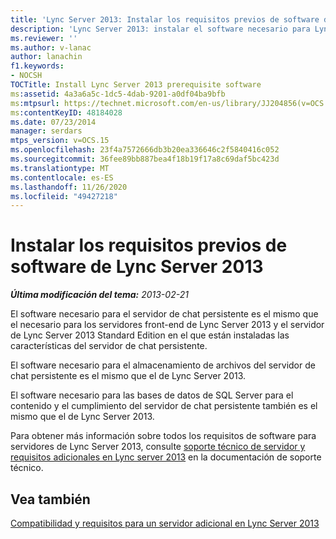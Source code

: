 ```yaml
---
title: 'Lync Server 2013: Instalar los requisitos previos de software de Lync Server 2013'
description: 'Lync Server 2013: instalar el software necesario para Lync Server 2013.'
ms.reviewer: ''
ms.author: v-lanac
author: lanachin
f1.keywords:
- NOCSH
TOCTitle: Install Lync Server 2013 prerequisite software
ms:assetid: 4a3a6a5c-1dc5-4dab-9201-a0df04ba9bfb
ms:mtpsurl: https://technet.microsoft.com/en-us/library/JJ204856(v=OCS.15)
ms:contentKeyID: 48184028
ms.date: 07/23/2014
manager: serdars
mtps_version: v=OCS.15
ms.openlocfilehash: 23f4a7572666db3b20ea336646c2f5840416c052
ms.sourcegitcommit: 36fee89bb887bea4f18b19f17a8c69daf5bc423d
ms.translationtype: MT
ms.contentlocale: es-ES
ms.lasthandoff: 11/26/2020
ms.locfileid: "49427218"
---
```

# <a name="install-lync-server-2013-prerequisite-software"></a>Instalar los requisitos previos de software de Lync Server 2013

<div data-xmlns="http://www.w3.org/1999/xhtml">

<div class="topic" data-xmlns="http://www.w3.org/1999/xhtml" data-msxsl="urn:schemas-microsoft-com:xslt" data-cs="https://msdn.microsoft.com/">

<div data-asp="https://msdn2.microsoft.com/asp">



</div>

<div id="mainSection">

<div id="mainBody">

<span> </span>

_**Última modificación del tema:** 2013-02-21_

El software necesario para el servidor de chat persistente es el mismo que el necesario para los servidores front-end de Lync Server 2013 y el servidor de Lync Server 2013 Standard Edition en el que están instaladas las características del servidor de chat persistente.

El software necesario para el almacenamiento de archivos del servidor de chat persistente es el mismo que el de Lync Server 2013.

El software necesario para las bases de datos de SQL Server para el contenido y el cumplimiento del servidor de chat persistente también es el mismo que el de Lync Server 2013.

Para obtener más información sobre todos los requisitos de software para servidores de Lync Server 2013, consulte [soporte técnico de servidor y requisitos adicionales en Lync server 2013](lync-server-2013-additional-server-support-and-requirements.md) en la documentación de soporte técnico.

<div>

## <a name="see-also"></a>Vea también


[Compatibilidad y requisitos para un servidor adicional en Lync Server 2013](lync-server-2013-additional-server-support-and-requirements.md)  
  

</div>

</div>

<span> </span>

</div>

</div>

</div>

